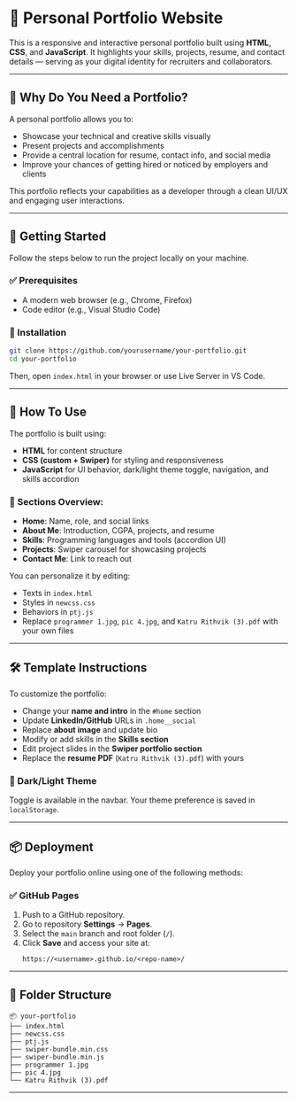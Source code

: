 
# 💼 Personal Portfolio Website

This is a responsive and interactive personal portfolio built using **HTML**, **CSS**, and **JavaScript**. It highlights your skills, projects, resume, and contact details — serving as your digital identity for recruiters and collaborators.

---

## 📌 Why Do You Need a Portfolio?

A personal portfolio allows you to:
- Showcase your technical and creative skills visually
- Present projects and accomplishments
- Provide a central location for resume, contact info, and social media
- Improve your chances of getting hired or noticed by employers and clients

This portfolio reflects your capabilities as a developer through a clean UI/UX and engaging user interactions.

---

## 🚀 Getting Started

Follow the steps below to run the project locally on your machine.

### ✅ Prerequisites
- A modern web browser (e.g., Chrome, Firefox)
- Code editor (e.g., Visual Studio Code)

### 📂 Installation

```bash
git clone https://github.com/yourusername/your-portfolio.git
cd your-portfolio
```

Then, open `index.html` in your browser or use Live Server in VS Code.

---

## 🔧 How To Use

The portfolio is built using:

- **HTML** for content structure
- **CSS (custom + Swiper)** for styling and responsiveness
- **JavaScript** for UI behavior, dark/light theme toggle, navigation, and skills accordion

### 🔹 Sections Overview:
- **Home**: Name, role, and social links
- **About Me**: Introduction, CGPA, projects, and resume
- **Skills**: Programming languages and tools (accordion UI)
- **Projects**: Swiper carousel for showcasing projects
- **Contact Me**: Link to reach out

You can personalize it by editing:
- Texts in `index.html`
- Styles in `newcss.css`
- Behaviors in `ptj.js`
- Replace `programmer 1.jpg`, `pic 4.jpg`, and `Katru Rithvik (3).pdf` with your own files

---

## 🛠 Template Instructions

To customize the portfolio:

- Change your **name and intro** in the `#home` section
- Update **LinkedIn/GitHub** URLs in `.home__social`
- Replace **about image** and update bio
- Modify or add skills in the **Skills section**
- Edit project slides in the **Swiper portfolio section**
- Replace the **resume PDF** (`Katru Rithvik (3).pdf`) with yours

### 🌙 Dark/Light Theme
Toggle is available in the navbar. Your theme preference is saved in `localStorage`.

---

## 📦 Deployment

Deploy your portfolio online using one of the following methods:

### ✅ GitHub Pages

1. Push to a GitHub repository.
2. Go to repository **Settings** → **Pages**.
3. Select the `main` branch and root folder (`/`).
4. Click **Save** and access your site at:
   ```
   https://<username>.github.io/<repo-name>/
   ```

---

## 📁 Folder Structure

```
📦 your-portfolio
├── index.html
├── newcss.css
├── ptj.js
├── swiper-bundle.min.css
├── swiper-bundle.min.js
├── programmer 1.jpg
├── pic 4.jpg
└── Katru Rithvik (3).pdf
```

---



